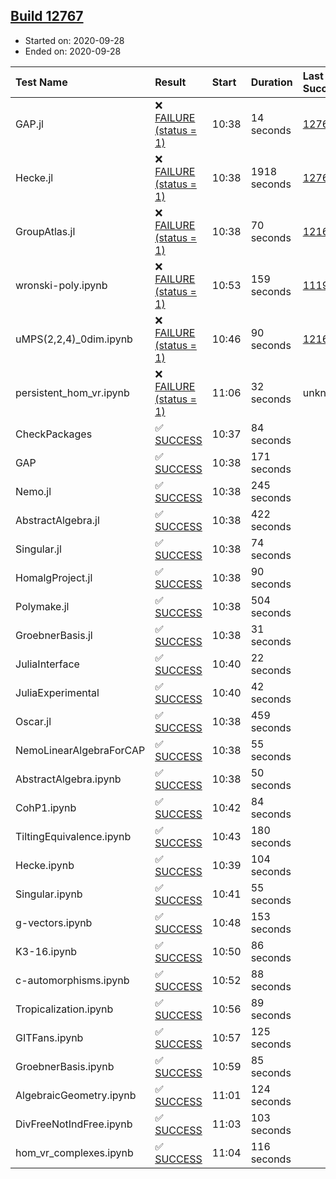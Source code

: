 ## [Build 12767](https://oscarci.mathematik.uni-kl.de/job/oscar/12767/)

* Started on: 2020-09-28
* Ended on: 2020-09-28

| Test Name    | Result | Start | Duration | Last Success | First Failure |
|:-------------|:-------|:------|:---------|:-------------|:--------------|
| GAP.jl | ❌ [FAILURE (status = 1)](https://oscarci.mathematik.uni-kl.de/job/oscar/12767/artifact/logs/build-12767/GAP.jl.log) | 10:38 | 14 seconds | [12766](https://oscarci.mathematik.uni-kl.de/job/oscar/12766/) | [12767](https://oscarci.mathematik.uni-kl.de/job/oscar/12767/) |
| Hecke.jl | ❌ [FAILURE (status = 1)](https://oscarci.mathematik.uni-kl.de/job/oscar/12767/artifact/logs/build-12767/Hecke.jl.log) | 10:38 | 1918 seconds | [12764](https://oscarci.mathematik.uni-kl.de/job/oscar/12764/) | [12765](https://oscarci.mathematik.uni-kl.de/job/oscar/12765/) |
| GroupAtlas.jl | ❌ [FAILURE (status = 1)](https://oscarci.mathematik.uni-kl.de/job/oscar/12767/artifact/logs/build-12767/GroupAtlas.jl.log) | 10:38 | 70 seconds | [12167](https://oscarci.mathematik.uni-kl.de/job/oscar/12167/) | [12168](https://oscarci.mathematik.uni-kl.de/job/oscar/12168/) |
| wronski-poly.ipynb | ❌ [FAILURE (status = 1)](https://oscarci.mathematik.uni-kl.de/job/oscar/12767/artifact/logs/build-12767/wronski-poly.ipynb.log) | 10:53 | 159 seconds | [11192](https://oscarci.mathematik.uni-kl.de/job/oscar/11192/) | [11193](https://oscarci.mathematik.uni-kl.de/job/oscar/11193/) |
| uMPS(2,2,4)_0dim.ipynb | ❌ [FAILURE (status = 1)](https://oscarci.mathematik.uni-kl.de/job/oscar/12767/artifact/logs/build-12767/uMPS-2-2-4-_0dim.ipynb.log) | 10:46 | 90 seconds | [12167](https://oscarci.mathematik.uni-kl.de/job/oscar/12167/) | [12168](https://oscarci.mathematik.uni-kl.de/job/oscar/12168/) |
| persistent_hom_vr.ipynb | ❌ [FAILURE (status = 1)](https://oscarci.mathematik.uni-kl.de/job/oscar/12767/artifact/logs/build-12767/persistent_hom_vr.ipynb.log) | 11:06 | 32 seconds | unknown | unknown |
| CheckPackages | ✅ [SUCCESS](https://oscarci.mathematik.uni-kl.de/job/oscar/12767/artifact/logs/build-12767/CheckPackages.log) | 10:37 | 84 seconds |  |  |
| GAP | ✅ [SUCCESS](https://oscarci.mathematik.uni-kl.de/job/oscar/12767/artifact/logs/build-12767/GAP.log) | 10:38 | 171 seconds |  |  |
| Nemo.jl | ✅ [SUCCESS](https://oscarci.mathematik.uni-kl.de/job/oscar/12767/artifact/logs/build-12767/Nemo.jl.log) | 10:38 | 245 seconds |  |  |
| AbstractAlgebra.jl | ✅ [SUCCESS](https://oscarci.mathematik.uni-kl.de/job/oscar/12767/artifact/logs/build-12767/AbstractAlgebra.jl.log) | 10:38 | 422 seconds |  |  |
| Singular.jl | ✅ [SUCCESS](https://oscarci.mathematik.uni-kl.de/job/oscar/12767/artifact/logs/build-12767/Singular.jl.log) | 10:38 | 74 seconds |  |  |
| HomalgProject.jl | ✅ [SUCCESS](https://oscarci.mathematik.uni-kl.de/job/oscar/12767/artifact/logs/build-12767/HomalgProject.jl.log) | 10:38 | 90 seconds |  |  |
| Polymake.jl | ✅ [SUCCESS](https://oscarci.mathematik.uni-kl.de/job/oscar/12767/artifact/logs/build-12767/Polymake.jl.log) | 10:38 | 504 seconds |  |  |
| GroebnerBasis.jl | ✅ [SUCCESS](https://oscarci.mathematik.uni-kl.de/job/oscar/12767/artifact/logs/build-12767/GroebnerBasis.jl.log) | 10:38 | 31 seconds |  |  |
| JuliaInterface | ✅ [SUCCESS](https://oscarci.mathematik.uni-kl.de/job/oscar/12767/artifact/logs/build-12767/JuliaInterface.log) | 10:40 | 22 seconds |  |  |
| JuliaExperimental | ✅ [SUCCESS](https://oscarci.mathematik.uni-kl.de/job/oscar/12767/artifact/logs/build-12767/JuliaExperimental.log) | 10:40 | 42 seconds |  |  |
| Oscar.jl | ✅ [SUCCESS](https://oscarci.mathematik.uni-kl.de/job/oscar/12767/artifact/logs/build-12767/Oscar.jl.log) | 10:38 | 459 seconds |  |  |
| NemoLinearAlgebraForCAP | ✅ [SUCCESS](https://oscarci.mathematik.uni-kl.de/job/oscar/12767/artifact/logs/build-12767/NemoLinearAlgebraForCAP.log) | 10:38 | 55 seconds |  |  |
| AbstractAlgebra.ipynb | ✅ [SUCCESS](https://oscarci.mathematik.uni-kl.de/job/oscar/12767/artifact/logs/build-12767/AbstractAlgebra.ipynb.log) | 10:38 | 50 seconds |  |  |
| CohP1.ipynb | ✅ [SUCCESS](https://oscarci.mathematik.uni-kl.de/job/oscar/12767/artifact/logs/build-12767/CohP1.ipynb.log) | 10:42 | 84 seconds |  |  |
| TiltingEquivalence.ipynb | ✅ [SUCCESS](https://oscarci.mathematik.uni-kl.de/job/oscar/12767/artifact/logs/build-12767/TiltingEquivalence.ipynb.log) | 10:43 | 180 seconds |  |  |
| Hecke.ipynb | ✅ [SUCCESS](https://oscarci.mathematik.uni-kl.de/job/oscar/12767/artifact/logs/build-12767/Hecke.ipynb.log) | 10:39 | 104 seconds |  |  |
| Singular.ipynb | ✅ [SUCCESS](https://oscarci.mathematik.uni-kl.de/job/oscar/12767/artifact/logs/build-12767/Singular.ipynb.log) | 10:41 | 55 seconds |  |  |
| g-vectors.ipynb | ✅ [SUCCESS](https://oscarci.mathematik.uni-kl.de/job/oscar/12767/artifact/logs/build-12767/g-vectors.ipynb.log) | 10:48 | 153 seconds |  |  |
| K3-16.ipynb | ✅ [SUCCESS](https://oscarci.mathematik.uni-kl.de/job/oscar/12767/artifact/logs/build-12767/K3-16.ipynb.log) | 10:50 | 86 seconds |  |  |
| c-automorphisms.ipynb | ✅ [SUCCESS](https://oscarci.mathematik.uni-kl.de/job/oscar/12767/artifact/logs/build-12767/c-automorphisms.ipynb.log) | 10:52 | 88 seconds |  |  |
| Tropicalization.ipynb | ✅ [SUCCESS](https://oscarci.mathematik.uni-kl.de/job/oscar/12767/artifact/logs/build-12767/Tropicalization.ipynb.log) | 10:56 | 89 seconds |  |  |
| GITFans.ipynb | ✅ [SUCCESS](https://oscarci.mathematik.uni-kl.de/job/oscar/12767/artifact/logs/build-12767/GITFans.ipynb.log) | 10:57 | 125 seconds |  |  |
| GroebnerBasis.ipynb | ✅ [SUCCESS](https://oscarci.mathematik.uni-kl.de/job/oscar/12767/artifact/logs/build-12767/GroebnerBasis.ipynb.log) | 10:59 | 85 seconds |  |  |
| AlgebraicGeometry.ipynb | ✅ [SUCCESS](https://oscarci.mathematik.uni-kl.de/job/oscar/12767/artifact/logs/build-12767/AlgebraicGeometry.ipynb.log) | 11:01 | 124 seconds |  |  |
| DivFreeNotIndFree.ipynb | ✅ [SUCCESS](https://oscarci.mathematik.uni-kl.de/job/oscar/12767/artifact/logs/build-12767/DivFreeNotIndFree.ipynb.log) | 11:03 | 103 seconds |  |  |
| hom_vr_complexes.ipynb | ✅ [SUCCESS](https://oscarci.mathematik.uni-kl.de/job/oscar/12767/artifact/logs/build-12767/hom_vr_complexes.ipynb.log) | 11:04 | 116 seconds |  |  |
